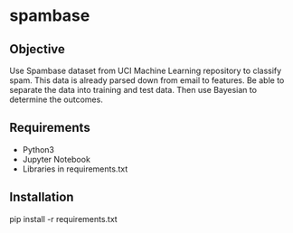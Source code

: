 # spambase

## Objective
Use Spambase dataset from UCI Machine Learning repository to classify spam. This data is already parsed down from email to features. Be able to separate the data into training and test data. Then use Bayesian to determine the outcomes.

## Requirements
* Python3
* Jupyter Notebook
* Libraries in requirements.txt

## Installation
pip install -r requirements.txt
